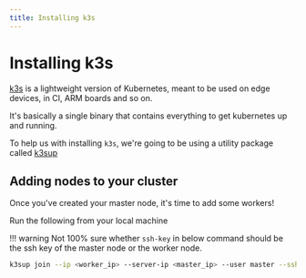 ```yaml
---
title: Installing k3s
---
```


# Installing k3s

[k3s](https://rancher.com/docs/k3s/latest/en/) is a lightweight version of Kubernetes, meant to be used on edge devices,
in CI, ARM boards and so on.

It's basically a single binary that contains everything to get kubernetes up and running.

To help us with installing `k3s`, we're going to be using a utility package
called [k3sup](https://github.com/alexellis/k3sup)

## Adding nodes to your cluster

Once you've created your master node, it's time to add some workers!

Run the following from your local machine

!!! warning 
    Not 100% sure whether `ssh-key` in below command should be the ssh key of the master node or the worker node.

```sh
k3sup join --ip <worker_ip> --server-ip <master_ip> --user master --ssh-key <master_ssh_key> --k3s-channel latest
```